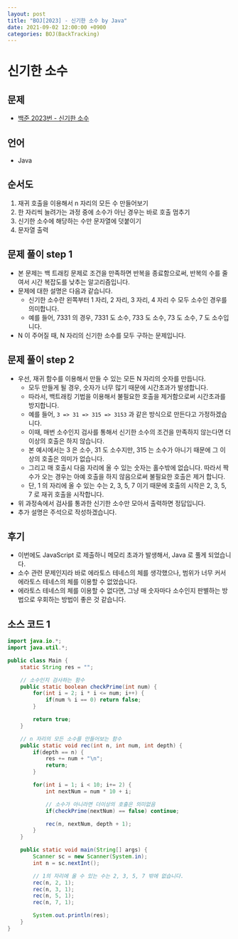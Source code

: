 ```yaml
---
layout: post
title: "BOJ[2023] - 신기한 소수 by Java"
date: 2021-09-02 12:00:00 +0900
categories: BOJ(BackTracking)
---
```


# 신기한 소수

## 문제

- [백준 2023번 - 신기한 소수](https://www.acmicpc.net/problem/2023)

## 언어

- Java

## 순서도

1. 재귀 호출을 이용해서 n 자리의 모든 수 만들어보기
2. 한 자리씩 늘려가는 과정 중에 소수가 아닌 경우는 바로 호출 멈추기
3. 신기한 소수에 해당하는 수만 문자열에 덧붙이기
4. 문자열 출력

## 문제 풀이 step 1

- 본 문제는 백 트래킹 문제로 조건을 만족하면 반복을 종료함으로써, 반복의 수를 줄여서 시간 복잡도를 낮추는 알고리즘입니다.
- 문제에 대한 설명은 다음과 같습니다.
  - 신기한 소수란 왼쪽부터 1 자리, 2 자리, 3 자리, 4 자리 수 모두 소수인 경우를 의미합니다.
  - 예를 들어, 7331 의 경우, 7331 도 소수, 733 도 소수, 73 도 소수, 7 도 소수입니다.
- N 이 주어질 때, N 자리의 신기한 소수를 모두 구하는 문제입니다.

## 문제 풀이 step 2

- 우선, 재귀 함수를 이용해서 만들 수 있는 모든 N 자리의 숫자를 만듭니다.
  - 모두 만들게 될 경우, 숫자가 너무 많기 때문에 시간초과가 발생합니다.
  - 따라서, 백트래킹 기법을 이용해서 불필요한 호출을 제거함으로써 시간초과를 방지합니다.
  - 예를 들어, `3 => 31 => 315 => 3153` 과 같은 방식으로 만든다고 가정하겠습니다.
  - 이때, 매번 소수인지 검사를 통해서 신기한 소수의 조건을 만족하지 않는다면 더 이상의 호출은 하지 않습니다.
  - 본 예시에서는 3 은 소수, 31 도 소수지만, 315 는 소수가 아니기 때문에 그 이상의 호출은 의미가 없습니다.
  - 그리고 매 호출시 다음 자리에 올 수 있는 숫자는 홀수밖에 없습니다. 따라서 짝수가 오는 경우는 아예 호출을 하지 않음으로써 불필요한 호출은 제거 합니다.
  - 단, 1 의 자리에 올 수 있는 수는 2, 3, 5, 7 이기 때문에 호출의 시작은 2, 3, 5, 7 로 재귀 호출을 시작합니다.
- 위 과정속에서 검사를 통과한 신기한 소수만 모아서 출력하면 정답입니다.
- 추가 설명은 주석으로 작성하겠습니다.

## 후기

- 이번에도 JavaScript 로 제출하니 메모리 초과가 발생해서, Java 로 풀게 되었습니다.
- 소수 관련 문제인지라 바로 에라토스 테네스의 체를 생각했으나, 범위가 너무 커서 에라토스 테네스의 체를 이용할 수 없었습니다.
- 에라토스 테네스의 체를 이용할 수 없다면, 그냥 매 숫자마다 소수인지 판별하는 방법으로 우회하는 방법이 좋은 것 같습니다.

## 소스 코드 1

```java
import java.io.*;
import java.util.*;

public class Main {
	static String res = "";

	// 소수인지 검사하는 함수
	public static boolean checkPrime(int num) {
		for(int i = 2; i * i <= num; i++) {
			if(num % i == 0) return false;
		}

		return true;
	}

	// n 자리의 모든 소수를 만들어보는 함수
	public static void rec(int n, int num, int depth) {
		if(depth == n) {
			res += num + "\n";
			return;
		}

		for(int i = 1; i < 10; i+= 2) {
			int nextNum = num * 10 + i;

			// 소수가 아니라면 더이상의 호출은 의미없음
			if(checkPrime(nextNum) == false) continue;

			rec(n, nextNum, depth + 1);
		}
	}

	public static void main(String[] args) {
		Scanner sc = new Scanner(System.in);
		int n = sc.nextInt();

		// 1의 자리에 올 수 있는 수는 2, 3, 5, 7 밖에 없습니다.
		rec(n, 2, 1);
		rec(n, 3, 1);
		rec(n, 5, 1);
		rec(n, 7, 1);

		System.out.println(res);
	}
}
```
